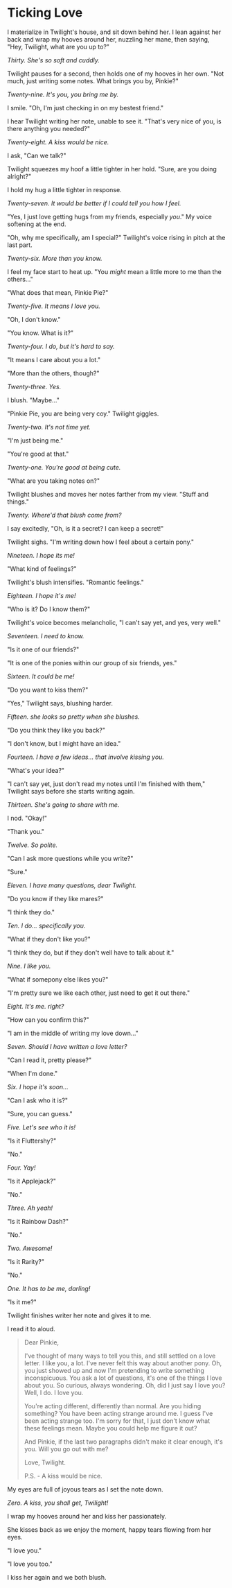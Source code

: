 # Ticking Love

I materialize in Twilight's house, and sit down behind her. I lean against her back and wrap my hooves around her, nuzzling her mane, then saying, "Hey, Twilight, what are you up to?"

*Thirty. She's so soft and cuddly.*

Twilight pauses for a second, then holds one of my hooves in her own. "Not much, just writing some notes. What brings you by, Pinkie?"

*Twenty-nine. It's you, you bring me by.*

I smile. "Oh, I'm just checking in on my bestest friend."

I hear Twilight writing her note, unable to see it. "That's very nice of you, is there anything you needed?"

*Twenty-eight. A kiss would be nice.*

I ask, "Can we talk?"

Twilight squeezes my hoof a little tighter in her hold. "Sure, are you doing alright?"

I hold my hug a little tighter in response.

*Twenty-seven. It would be better if I could tell you how I feel.*

"Yes, I just love getting hugs from my friends, especially *you*." My voice softening at the end.

"Oh, why me specifically, am I special?" Twilight's voice rising in pitch at the last part.

*Twenty-six. More than you know.*

I feel my face start to heat up. "You *might* mean a little more to me than the others…"

"What does that mean, Pinkie Pie?"

*Twenty-five. It means I love you.*

"Oh, I don't know."

"You know. What is it?"

*Twenty-four. I do, but it's hard to say.*

"It means I care about you a lot."

"More than the others, though?"

*Twenty-three. Yes.*

I blush. "Maybe…"

"Pinkie Pie, you are being very coy." Twilight giggles.

*Twenty-two. It's not time yet.*

"I'm just being me."

"You're good at that."

*Twenty-one. You're good at being cute.*

"What are you taking notes on?"

Twilight blushes and moves her notes farther from my view. "Stuff and things."

*Twenty. Where'd that blush come from?*

I say excitedly, "Oh, is it a secret? I can keep a secret!"

Twilight sighs. "I'm writing down how I feel about a certain pony."

*Nineteen. I hope its me!*

"What kind of feelings?"

Twilight's blush intensifies. "Romantic feelings."

*Eighteen. I hope it's me!*

"Who is it? Do I know them?"

Twilight's voice becomes melancholic, "I can't say yet, and yes, very well."

*Seventeen. I need to know.*

"Is it one of our friends?"

"It is one of the ponies within our group of six friends, yes."

*Sixteen. It could be me!*

"Do you want to kiss them?"

"Yes," Twilight says, blushing harder.

*Fifteen. she looks so pretty when she blushes.*

"Do you think they like you back?"

"I don't know, but I might have an idea."

*Fourteen. I have a few ideas… that involve kissing you.*

"What's your idea?"

"I can't say yet, just don't read my notes until I'm finished with them," Twilight says before she starts writing again.

*Thirteen. She's going to share with me.*

I nod. "Okay!"

"Thank you."

*Twelve. So polite.*

"Can I ask more questions while you write?"

"Sure."

*Eleven. I have many questions, dear Twilight.*

"Do you know if they like mares?"

"I think they do."

*Ten. I do… specifically you.*

"What if they don't like you?"

"I think they do, but if they don't well have to talk about it."

*Nine. I like you.*

"What if somepony else likes you?"

"I'm pretty sure we like each other, just need to get it out there."

*Eight. It's me. right?*

"How can you confirm this?"

"I am in the middle of writing my love down…"

*Seven. Should I have written a love letter?*

"Can I read it, pretty please?"

"When I'm done."

*Six. I hope it's soon…*

"Can I ask who it is?"

"Sure, you can guess."

*Five. Let's see who it is!*

"Is it Fluttershy?"

"No."

*Four. Yay!*

"Is it Applejack?"

"No."

*Three. Ah yeah!*

"Is it Rainbow Dash?"

"No."

*Two. Awesome!*

"Is it Rarity?"

"No."

*One. It has to be me, darling!*

"Is it me?"

Twilight finishes writer her note and gives it to me.

I read it to aloud.

> Dear Pinkie,
>
> I've thought of many ways to tell you this, and still settled on a love letter. I like you, a lot. I've never felt this way about another pony. Oh, you just showed up and now I'm pretending to write something inconspicuous. You ask a lot of questions, it's one of the things I love about you. So curious, always wondering. Oh, did I just say I love you? Well, I do. I love you.
>
> You're acting different, differently than normal. Are you hiding something? You have been acting strange around me. I guess I've been acting strange too. I'm sorry for that, I just don't know what these feelings mean. Maybe you could help me figure it out?
>
> And Pinkie, if the last two paragraphs didn't make it clear enough, it's you. Will you go out with me?
>
> Love,
> Twilight.
>
> P.S. - A kiss would be nice.

My eyes are full of joyous tears as I set the note down.

*Zero. A kiss, you shall get, Twilight!*

I wrap my hooves around her and kiss her passionately.

She kisses back as we enjoy the moment, happy tears flowing from her eyes.

"I love you."

"I love you too."

I kiss her again and we both blush.
